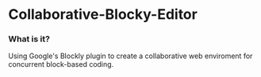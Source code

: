 # Collaborative-Blocky-Editor

### What is it?
Using Google's Blockly plugin to create a collaborative web enviroment for concurrent block-based coding.
